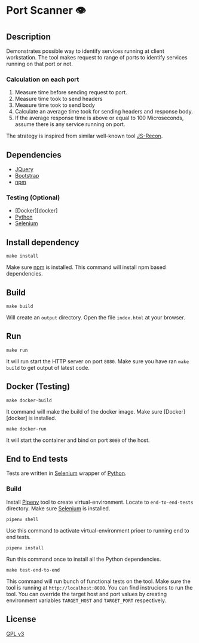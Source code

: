 # Port Scanner 👁️

## Description

Demonstrates possible way to identify services running at client workstation.
The tool makes request to range of ports to identify services running on that
port or not.


### Calculation on each port

1. Measure time before sending request to port.
2. Measure time took to send headers
3. Measure time took to send body
4. Calculate an average time took for sending headers and response body.
5. If the average response time is above or equal to 100 Microseconds, assume
   there is any service running on port.


The strategy is inspired from similar well-known tool [JS-Recon][js-recon].


## Dependencies

* [JQuery][jquery]
* [Bootstrap][bootstrap]
* [npm][npm]

### Testing (Optional)

* [Docker][docker]
* [Python][python]
* [Selenium][selenium]


## Install dependency

```
make install
```

Make sure [npm][npm] is installed. This command will install npm based
dependencies.


## Build


```
make build
```

Will create an `output` directory. Open the file `index.html` at your browser.


## Run


```
make run
```

It will run start the HTTP server on port `8080`. Make sure you have ran ```make
build``` to get output of latest code.


## Docker (Testing)

```
make docker-build
```

It command will make the build of the docker image. Make sure [Docker][docker]
is installed.

```
make docker-run
```

It will start the container and bind on port `8080` of the host.


## End to End tests

Tests are written in [Selenium][selenium] wrapper of [Python][python].

### Build

Install [Pipenv][pipenv] tool to create virtual-environment. Locate to
`end-to-end-tests` directory. Make sure [Selenium][selenium] is installed.

```
pipenv shell
```
Use this command to activate virtual-environment prioer to running end to end
tests.

```
pipenv install
```

Run this command once to install all the Python dependencies.

```
make test-end-to-end
```

This command will run bunch of functional tests on the tool. Make sure the tool
is running at `http://localhost:8080`. You can find instrucions to run the tool.
You can override the target host and port values by creating environment
variables `TARGET_HOST` and `TARGET_PORT` respectively.


## License

[GPL v3][gpl_v3]


[js-recon]: http://blog.andlabs.org/2010/12/port-scanning-with-html5-and-js-recon.html
[gpl_v3]: https://www.gnu.org/licenses/gpl-3.0.en.html
[jquery]: https://jquery.com/
[bootstrap]: https://getbootstrap.com/
[npm]: https://www.npmjs.com/
[python]: https://www.python.org/
[selenium]: https://docs.seleniumhq.org/
[pipenv]: https://pypi.org/project/pipenv/
